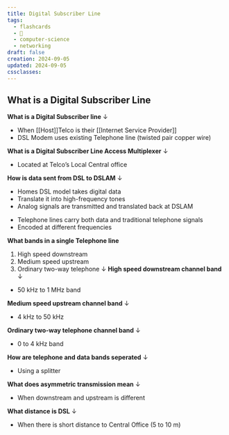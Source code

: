 ```yaml
---
title: Digital Subscriber Line
tags:
  - flashcards
  - 🌱
  - computer-science
  - networking
draft: false
creation: 2024-09-05
updated: 2024-09-05
cssclasses:
---
```

## What is a Digital Subscriber Line

**What is a Digital Subscriber line**
↓
- When [[Host]]Telco is their [[Internet Service Provider]]
- DSL Modem uses existing Telephone line (twisted pair copper wire)
<!--SR:!2024-12-13,4,272-->

**What is a Digital Subscriber Line Access Multiplexer**
↓
- Located at Telco’s Local Central office
<!--SR:!2024-12-10,2,210-->

**How is data sent from DSL to DSLAM**
↓
- Homes DSL model takes digital data
- Translate it into high-frequency tones
- Analog signals are transmitted and translated back at DSLAM
<!--SR:!2024-12-13,4,272-->

- Telephone lines carry both data and traditional telephone signals
- Encoded at different frequencies

**What bands in a single Telephone line**
1. High speed downstream
2. Medium speed upstream
3. Ordinary two-way telephone
↓
 **High speed downstream channel band**
↓
 - 50 kHz to 1 MHz band
<!--SR:!2024-12-13,4,272-->

**Medium speed upstream channel band**
↓
- 4 kHz to 50 kHz
<!--SR:!2024-12-13,4,272-->

**Ordinary two-way telephone channel band**
↓
- 0 to 4 kHz band
<!--SR:!2024-12-13,4,272-->

**How are telephone and data bands seperated**
↓
- Using a splitter
<!--SR:!2024-12-19,12,288-->

**What does asymmetric transmission mean**
↓
- When downstream and upstream is different
<!--SR:!2024-12-13,4,272-->

**What distance is DSL**
↓
 - When there is short distance to Central Office (5 to 10 m)
<!--SR:!2024-12-12,4,270-->